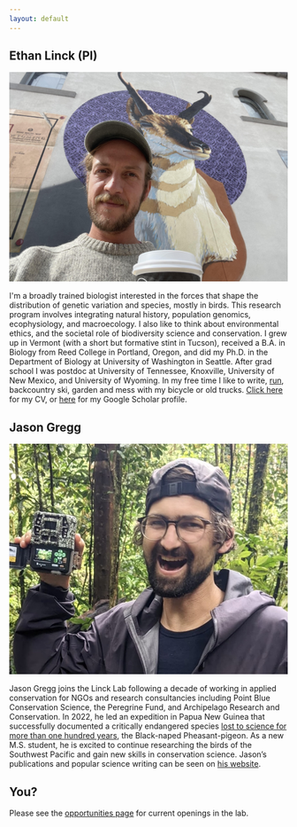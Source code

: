 ```yaml
---
layout: default
---
```


## Ethan Linck (PI)

![](images/elinck.jpeg)  

I'm a broadly trained biologist interested in the forces that shape the distribution of genetic variation and species, mostly in birds. This research program involves integrating natural history, population genomics, ecophysiology, and macroecology. I also like to think about environmental ethics, and the societal role of biodiversity science and conservation. I grew up in Vermont (with a short but formative stint in Tucson), received a B.A. in Biology from Reed College in Portland, Oregon, and did my Ph.D. in the Department of Biology at University of Washington in Seattle. After grad school I was postdoc at University of Tennessee, Knoxville, University of New Mexico, and University of Wyoming. In my free time I like to write, [run](https://elinck.org/running), backcountry ski, garden and mess with my bicycle or old trucks. [Click here](https://github.com/elinck/elinck_CV/blob/master/elinck_CV.pdf) for my CV, or [here](https://scholar.google.com/citations?user=9jNmRcsAAAAJ&hl=en) for my Google Scholar profile.

## Jason Gregg

![](images/jgregg.jpg)

Jason Gregg joins the Linck Lab following a decade of working in applied conservation for NGOs and research consultancies including Point Blue Conservation Science, the Peregrine Fund, and Archipelago Research and Conservation. In 2022, he led an expedition in Papua New Guinea that successfully documented a critically endangered species [lost to science for more than one hundred years](https://www.jasonjgregg.com/lost-bird-found-bird), the Black-naped Pheasant-pigeon. As a new M.S. student, he is excited to continue researching the birds of the Southwest Pacific and gain new skills in conservation science. Jason’s publications and popular science writing can be seen on [his website](https://www.jasonjgregg.com/).

## You?

Please see the [opportunities page](https://elinck.org/opportunities) for current openings in the lab.
